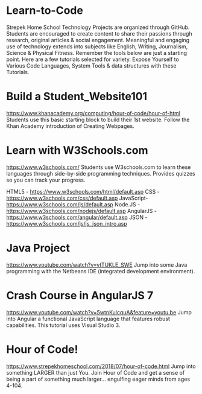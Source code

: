# Learn-to-Code
Strepek Home School Technology Projects are organized through GitHub.  Students are encouraged to create content to share their passions through research, original articles &amp; social engagement.  Meaningful and engaging use of technology extends into subjects like English, Writing, Journalism, Science &amp; Physical Fitness.  Remember the tools below are just a starting point.  Here are a few tutorials selected for variety.  Expose Yourself to Various Code Languages, System Tools & data structures with these Tutorials.


# Build a Student_Website101 
https://www.khanacademy.org/computing/hour-of-code/hour-of-html
Students use this basic starting block to build their 1st website. Follow the Khan Academy introduction of Creating Webpages.

# Learn with W3Schools.com
https://www.w3schools.com/
Students use W3schools.com to learn these languages through side-by-side programming techniques.  Provides quizzes so you can track your progress.  

HTML5     - https://www.w3schools.com/html/default.asp
CSS       - https://www.w3schools.com/css/default.asp
JavaScript- https://www.w3schools.com/js/default.asp
Node.JS   - https://www.w3schools.com/nodejs/default.asp
AngularJS - https://www.w3schools.com/angular/default.asp
JSON      - https://www.w3schools.com/js/js_json_intro.asp 



# Java Project 
https://www.youtube.com/watch?v=vtTUKLE_SWE
Jump into some Java programming with the Netbeans IDE (integrated development environment).

# Crash Course in AngularJS 7
https://www.youtube.com/watch?v=5wtnKulcquA&feature=youtu.be
Jump into Angular a functional JavaScript language that features robust capabilities. This tutorial uses Visual Studio 3. 

# Hour of Code! 
https://www.strepekhomeschool.com/2018/07/hour-of-code.html
Jump into something LARGER than just You.  Join Hour of Code and get a sense of being a part of something much larger... engulfing eager minds from ages 4-104.




